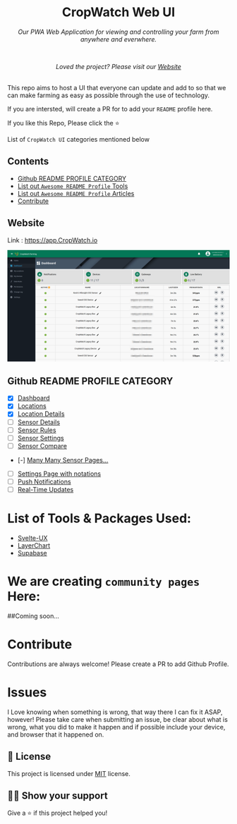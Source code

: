<h1 align="center">CropWatch Web UI</h1>
<p align="center"><i>Our PWA Web Application for viewing and controlling your farm from anywhere and everwhere.</i></p>
<div align="center">

</div>
<br>
<p align="center"><i>Loved the project? Please visit our <a href="https://CropWatch.io">Website</a></i></p>
<br>
This repo aims to host a UI that everyone can update and add to so that we can make farming as easy as possible through the use of technology.

If you are intersted, will create a PR for to add your `README` profile here.

If you like this Repo, Please click the :star:

List of `CropWatch UI` categories mentioned below

## Contents
  - [Github README PROFILE CATEGORY](#github-readme-profile-category)
  - [List out `Awesome README Profile` Tools](#list-out-awesome-readme-profile-tools)
  - [List out `Awesome README Profile` Articles](#list-out-awesome-readme-profile-articles)
  - [Contribute](#contribute)

## Website

Link : https://app.CropWatch.io

<a href="https://app.CropWatch.io"><img src="https://github.com/CropWatchDevelopment/CropWatch/blob/master/github/.xdp-DashboardImg.png" alt="CropWatch UI Repo" /></a>

## Github README PROFILE CATEGORY

- [x] [Dashboard]()
- [x] [Locations]()
- [x] [Location Details]()
- [ ] [Sensor Details]()
- [ ] [Sensor Rules]()
- [ ] [Sensor Settings]()
- [ ] [Sensor Compare]()
- [-] [Many Many Sensor Pages...]()
- [ ] [Settings Page with notations]()
- [ ] [Push Notifications]()
- [ ] [Real-Time Updates]()

# List of Tools & Packages Used:
- [Svelte-UX](https://github.com/techniq/svelte-ux)
- [LayerChart](https://github.com/techniq/layerchart)
- [Supabase](https://github.com/supabase/supabase)

# We are creating `community pages` Here:
##Coming soon...

# Contribute

Contributions are always welcome! Please create a PR to add Github Profile.

# Issues

I Love knowing when something is wrong, that way there I can fix it ASAP, however!
Please take care when submitting an issue, be clear about what is wrong, what you did to make it happen
and if possible include your device, and browser that it happened on.

## :pencil: License

This project is licensed under [MIT](https://opensource.org/licenses/MIT) license.

## :man_astronaut: Show your support

Give a ⭐️ if this project helped you!

